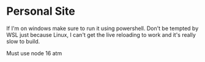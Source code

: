 # Personal Site

If I'm on windows make sure to run it using powershell. Don't be tempted by WSL just because Linux, I can't get the live reloading to work and it's really slow to build.

Must use node 16 atm
